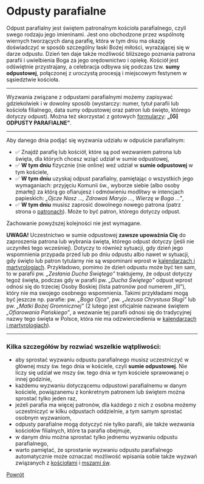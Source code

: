 # Odpusty parafialne
Odpust parafialny jest świętem patronalnym kościoła parafialnego, czyli swego rodzaju jego imieninami. Jest ono obchodzone przez wspólnotę wiernych tworzących daną parafię, która w tym dniu ma okazję doświadczyć w sposób szczególny łaski Bożej miłości, wyrażającej się w darze odpustu. Dzień ten daje także możliwość bliższego poznania patrona parafii i uwielbienia Boga za jego orędownictwo i opiekę. Kościół jest odświętnie przystrajany, a celebracja odbywa się podczas tzw. **sumy odpustowej**, połączonej z uroczystą procesją i miejscowym festynem w sąsiedztwie kościoła.

---
Wyzwania związane z odpustami parafialnymi możemy zapisywać gdziekolwiek i w dowolny sposób (wystarczy: numer, tytuł parafii lub kościoła filialnego, data sumy odpustowej oraz patron lub święto, którego dotyczy odpust). Można też skorzystać z gotowych [formularzy](wszystkie_materialy_do_pobrania.md): **„[G] ODPUSTY PARAFIALNE”**.

---
Aby danego dnia podjąć się wyzwania udziału w odpuście parafialnym:
- ✅ Znajdź parafię lub kościół, które są pod wezwaniem patrona lub święta, dla których chcesz wziąć udział w sumie odpustowej,
- ✅ **W tym dniu** fizycznie (nie online) weź udział w **sumie odpustowej** w tym kościele,
- ✅ **W tym dniu** uzyskaj odpust parafialny, pamiętając o wszystkich jego wymaganiach: przyjęciu Komunii św., wyborze siebie (albo osoby zmarłej) za którą go ofiarujesz i odmówieniu modlitwy w intencjach papieskich: _„Ojcze Nasz ..., Zdrowaś Maryjo ..., Wierzę w Boga ...”_,
- ✅ **W tym dniu** musisz zaprosić dowolnego nowego patrona (patrz strona o [patronach](patroni.md)). Może to być patron, którego dotyczy odpust.

Zachowanie powyższej kolejności nie jest wymagane.

**UWAGA!** Uczestnictwo w sumie odpustowej **zawsze upoważnia Cię** do zaproszenia patrona lub wybrania święta, którego odpust dotyczy (jeśli nie uczyniłeś tego wcześniej). Dotyczy to również sytuacji, gdy dzień jego wspomnienia przypada przed lub po dniu odpustu albo nawet w sytuacji, gdy święto lub patron tytularny nie są wspominani wprost w [kalendarzach i martyrologiach](jak_wybrac_patrona_tytul_patrona_lub_swieto.md). Przykładowo, pomimo że dzień odpustu może być ten sam, to w parafii pw. _„Zesłania Ducha Świętego”_ traktujemy, że odpust dotyczy tegoż święta, podczas gdy w parafii pw. _„Ducha Świętego”_ odpust wprost odnosi się do trzeciej Osoby Boskiej (lista patronów pod numerem „III”), który nie ma swojego osobnego wspomnienia. Takimi przykładami mogą być jeszcze np. parafie: pw. _„Boga Ojca”_, pw. _„Jezusa Chrystusa Sługi”_ lub pw. _„Matki Bożej Gromnicznej”_ (2 lutego jest oficjalnie nazwane świętem _„Ofiarowania Pańskiego”_, a wezwanie tej parafii odnosi się do tradycyjnej nazwy tego święta w Polsce, która nie ma odzwierciedlenia w [kalendarzach i martyrologiach](jak_wybrac_patrona_tytul_patrona_lub_swieto.md)).

---
### Kilka szczegółów by rozwiać wszelkie wątpliwości:
- aby sprostać wyzwaniu odpustu parafialnego musisz uczestniczyć w głównej mszy św. tego dnia w kościele, czyli **sumie odpustowej**. Nie liczy się udział we mszy św. tego dnia w tym kościele sprawowanej o innej godzinie,
- każdemu wyzwaniu dotyczącemu odpustowi parafialnemu w danym kościele, powiązanemu z konkretnym patronem lub świętem można sprostać tylko jeden raz,
- jeżeli parafia ma więcej patronów, dla każdego z nich z osobna możemy uczestniczyć w kilku odpustach oddzielnie, a tym samym sprostać osobnym wyzwaniom,
- odpusty parafialne mogą dotyczyć nie tylko parafii, ale także wezwania kościołów filialnych, które ta parafia obejmuje,
- w danym dniu można sprostać tylko jednemu wyzwaniu odpustu parafialnego,
- warto pamiętać, że sprostanie wyzwaniu odpustu parafialnego automatycznie może oznaczać możliwość wpisania sobie także wyzwań związanych z [kościołami](koscioly.md) i [mszami św](msze_swiete.md).

[Powrót](index.md)
